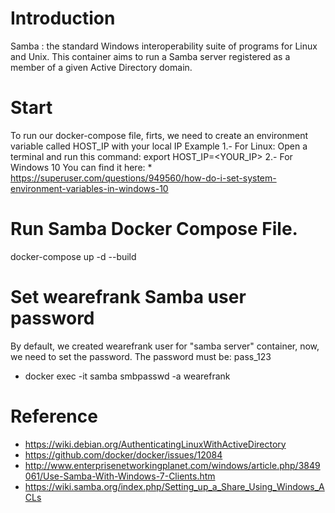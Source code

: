 # Introduction

Samba : the standard Windows interoperability suite of programs for Linux and Unix.
This container aims to run a Samba server registered as a member of a given Active Directory domain.

# Start
To run our docker-compose file, firts, we need to create an environment variable called HOST_IP with your local IP
Example
1.- For Linux: 
Open a terminal and run this command: export HOST_IP=<YOUR_IP>
2.- For Windows 10
You can find it here: * https://superuser.com/questions/949560/how-do-i-set-system-environment-variables-in-windows-10


# Run Samba Docker Compose File.
docker-compose up -d --build

# Set wearefrank Samba user password
By default, we created wearefrank user for "samba server" container, now, we need to set the password.
The password must be: pass_123

- docker exec -it samba smbpasswd -a wearefrank 

# Reference

* https://wiki.debian.org/AuthenticatingLinuxWithActiveDirectory
* https://github.com/docker/docker/issues/12084
* http://www.enterprisenetworkingplanet.com/windows/article.php/3849061/Use-Samba-With-Windows-7-Clients.htm
* https://wiki.samba.org/index.php/Setting_up_a_Share_Using_Windows_ACLs